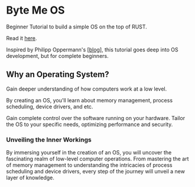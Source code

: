 # Byte Me OS

Beginner Tutorial to build a simple OS on the top of RUST.

Read it [here](https://www.preetham.top/).

Inspired by Philipp Oppermann's [[blog](https://os.phil-opp.com/)], this tutorial goes deep into OS development, but for complete beginners.

## Why an Operating System?

Gain deeper understanding of how computers work at a low level. 

By creating an OS, you'll learn about memory management, process scheduling, device drivers, and etc.

Gain complete control over the software running on your hardware.
Tailor the OS to your specific needs, optimizing performance and security.

### Unveiling the Inner Workings

By immersing yourself in the creation of an OS, you will uncover the fascinating realm of low-level computer operations. From mastering the art of memory management to understanding the intricacies of process scheduling and device drivers, every step of the journey will unveil a new layer of knowledge.